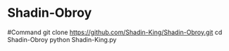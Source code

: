 # Shadin-Obroy
#Command
git clone https://github.com/Shadin-King/Shadin-Obroy.git
cd Shadin-Obroy
python Shadin-King.py
